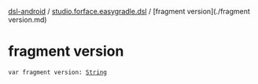 [dsl-android](../index.md) / [studio.forface.easygradle.dsl](index.md) / [fragment version](./fragment version.md)

# fragment version

`var fragment version: `[`String`](https://kotlinlang.org/api/latest/jvm/stdlib/kotlin/-string/index.html)
